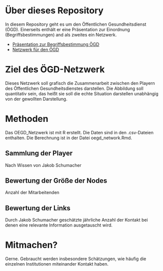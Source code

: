 # Über dieses Repository
In diesem Repository geht es um den Öffentlichen Gesundheitsdienst (ÖGD). Einerseits enthält er eine Präsentation zur Einordnung (Begriffsbestimmungen) and als zweites ein Netzwerk.
* [Präsentation zur Begriffsbestimmung ÖGD](oegd_begriff/Ein_Schaubild_für_den_ÖGD.pdf)
* [Netzwerk für den ÖGD](oegd_network/index.html)

# Ziel des ÖGD-Netzwerk
Dieses Netzwerk soll grafisch die Zusammenarbeit zwischen den Playern des Öffentlichen Gesundheitsdienstes darstellen. Die Abbildung soll quantitativ sein, das heißt sie soll die echte Situation darstellen unabhängig von der gewollten Darstellung.

# Methoden
Das OEGD_Netzwerk ist mit R erstellt. Die Daten sind in den .csv-Dateien enthalten. Die Berechnung ist in der Datei oegd_network.Rmd.

## Sammlung der Player
Nach Wissen von Jakob Schumacher

## Bewertung der Größe der Nodes
Anzahl der Mitarbeitenden

## Bewertung der Links
Durch Jakob Schumacher geschätzte jährliche Anzahl der Kontakt bei denen eine relevante Information ausgetauscht wird. 

# Mitmachen?
Gerne. Gebraucht werden insbesondere Schätzungen, wie häufig die einzelnen Institutionen miteinander Kontakt haben.